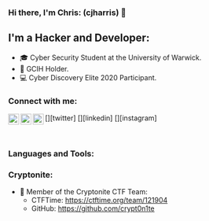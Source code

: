 
### Hi there, I'm Chris: (cjharris) 👋

## I'm a Hacker and Developer:
- 🎓 Cyber Security Student at the University of Warwick.
- 📜 GCIH Holder.
- 💻 Cyber Discovery Elite 2020 Participant.


### Connect with me:

[<img align="left" alt="cjharris2332 | Twitter" width="22px" src="https://cdn.jsdelivr.net/npm/simple-icons@v3/icons/twitter.svg" />][twitter]
[<img align="left" alt="christopher-harris-8921701b5 | LinkedIn" width="22px" src="https://cdn.jsdelivr.net/npm/simple-icons@v3/icons/linkedin.svg" />][linkedin]
[<img align="left" alt="cjharris18 | Instagram" width="22px" src="https://cdn.jsdelivr.net/npm/simple-icons@v3/icons/instagram.svg" />][instagram]

<br />

### Languages and Tools:



### Cryptonite:
- 🚩 Member of the Cryptonite CTF Team:
    - CTFTime: https://ctftime.org/team/121904
    - GitHub:  https://github.com/crypt0n1te

